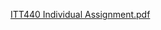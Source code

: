 [ITT440 Individual Assignment.pdf](https://github.com/syazwaniman01/Individual-Assignment/files/9982373/ITT440.Individual.Assignment.pdf)
